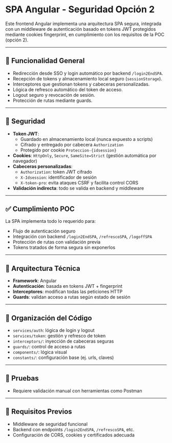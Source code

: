 # SPA Angular - Seguridad Opción 2

Este frontend Angular implementa una arquitectura SPA segura, integrada con un middleware de autenticación basado en tokens JWT protegidos mediante cookies fingerprint, en cumplimiento con los requisitos de la POC (opción 2).

---

## 🧩 Funcionalidad General

- Redirección desde SSO y login automático por backend `/login2EndSPA`.
- Recepción de tokens y almacenamiento local seguro (`sessionStorage`).
- Interceptores que gestionan tokens y cabeceras personalizadas.
- Lógica de refresco automático del token de acceso.
- Logout seguro y revocación de sesión.
- Protección de rutas mediante guards.

---

## 🔐 Seguridad

- **Token JWT**:
  - Guardado en almacenamiento local (nunca expuesto a scripts)
  - Cifrado y entregado por cabecera `Authorization`
  - Protegido por cookie `Proteccion-{idsession}`
- **Cookies**: `HttpOnly`, `Secure`, `SameSite=Strict` (gestión automática por navegador)
- **Cabeceras personalizadas**:
  - `Authorization`: token JWT cifrado
  - `X-Idsession`: identificador de sesión
  - `X-token-pro`: evita ataques CSRF y facilita control CORS
- **Validación indirecta**: todo se valida en backend y middleware

---

## ✅ Cumplimiento POC

La SPA implementa todo lo requerido para:

- Flujo de autenticación seguro
- Integración con backend `/login2EndSPA`, `/refrescoSPA`, `/logoffSPA`
- Protección de rutas con validación previa
- Tokens tratados de forma segura sin exponerlos

---

## 🧱 Arquitectura Técnica

- **Framework**: Angular
- **Autenticación**: basada en tokens JWT + fingerprint
- **Interceptores**: modifican todas las peticiones HTTP
- **Guards**: validan acceso a rutas según estado de sesión

---

## 📂 Organización del Código

- `services/auth`: lógica de login y logout
- `services/token`: gestión y refresco de token
- `interceptors/`: inyección de cabeceras seguras
- `guards/`: control de acceso a rutas
- `components/`: lógica visual
- `constants/`: configuración base (ej. urls, claves)

---

## 🧪 Pruebas

- Requiere validación manual con herramientas como Postman

---

## 📝 Requisitos Previos

- Middleware de seguridad funcional
- Backend con endpoints `/login2EndSPA`, `/refrescoSPA`, etc.
- Configuración de CORS, cookies y certificados adecuada
